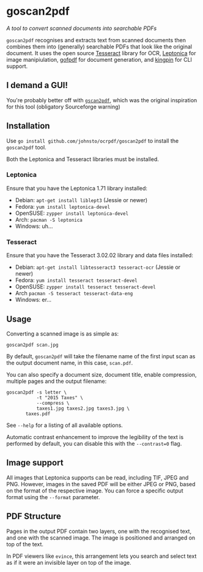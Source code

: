 # goscan2pdf

*A tool to convert scanned documents into searchable PDFs*

`goscan2pdf` recognises and extracts text from scanned documents then combines them into (generally) searchable PDFs that look like the original document. It uses the open source [Tesseract](https://tesseract-ocr.googlecode.com) library for OCR, [Leptonica](http://leptonica.com) for image manipiulation, [gofpdf](code.google.com/p/gofpdf) for document generation, and [kingpin](https://github.com/alecthomas/kingpin) for CLI support.

## I demand a GUI!

You're probably better off with [`gscan2pdf`](http://gscan2pdf.sourceforge.net/), which was the original inspiration for this tool (obligatory Sourceforge warning)

## Installation

Use `go install github.com/johnsto/ocrpdf/goscan2pdf` to install the `goscan2pdf` tool.

Both the Leptonica and Tesseract libraries must be installed.

### Leptonica

Ensure that you have the Leptonica 1.71 library installed:

* Debian: `apt-get install liblept3` (Jessie or newer)
* Fedora: `yum install leptonica-devel`
* OpenSUSE: `zypper install leptonica-devel`
* Arch: `pacman -S leptonica`
* Windows: uh...

### Tesseract

Ensure that you have the Tesseract 3.02.02 library and data files installed:

* Debian: `apt-get install libtesseract3 tesseract-ocr` (Jessie or newer)
* Fedora: `yum install tesseract tesseract-devel`
* OpenSUSE: `zypper install tesseract tesseract-devel`
* Arch `pacman -S tesseract tesseract-data-eng`
* Windows: er...

## Usage

Converting a scanned image is as simple as:

`goscan2pdf scan.jpg`

By default, `goscan2pdf` will take the filename name of the first input scan as the output document name, in this case, `scan.pdf`.

You can also specify a document size, document title, enable compression, multiple pages and the output filename:

    goscan2pdf -s letter \
    	       -t "2015 Taxes" \
               --compress \
               taxes1.jpg taxes2.jpg taxes3.jpg \
	       taxes.pdf

See `--help` for a listing of all available options.

Automatic contrast enhancement to improve the legibility of the text is performed by default, you can disable this with the `--contrast=0` flag.

## Image support

All images that Leptonica supports can be read, including TIF, JPEG and PNG. However, images in the saved PDF will be either JPEG or PNG, based on the format of the respective image. You can force a specific output format using the `--format` parameter.

## PDF Structure

Pages in the output PDF contain two layers, one with the recognised text, and one with the scanned image. The image is positioned and arranged on top of the text.

In PDF viewers like `evince`, this arrangement lets you search and select text as if it were an invisible layer on top of the image.

